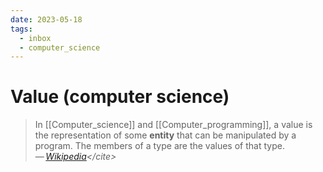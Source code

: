 ```yaml
---
date: 2023-05-18
tags:
  - inbox
  - computer_science
---
```


# Value (computer science)

> In [[Computer_science]] and [[Computer_programming]], a value is the
> representation of some **entity** that can be manipulated by a program. The
> members of a type are the values of that type.\
> — <cite>[Wikipedia](https://en.wikipedia.org/wiki/Value_\(computer_science\))</cite>